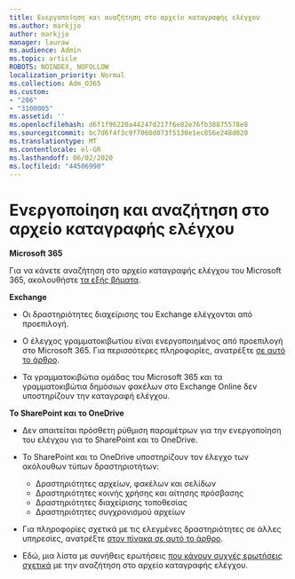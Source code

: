 ```yaml
---
title: Ενεργοποίηση και αναζήτηση στο αρχείο καταγραφής ελέγχου
ms.author: markjjo
author: markjjo
manager: lauraw
ms.audience: Admin
ms.topic: article
ROBOTS: NOINDEX, NOFOLLOW
localization_priority: Normal
ms.collection: Adm_O365
ms.custom:
- "286"
- "3100005"
ms.assetid: ''
ms.openlocfilehash: d6f1f96220a44247d217f6e82e76fb38875578e8
ms.sourcegitcommit: bc7d6f4f3c9f7060d073f5130e1ec856e248d020
ms.translationtype: MT
ms.contentlocale: el-GR
ms.lasthandoff: 06/02/2020
ms.locfileid: "44506990"
---
```

# <a name="enable-and-search-the-audit-log"></a>Ενεργοποίηση και αναζήτηση στο αρχείο καταγραφής ελέγχου

**Microsoft 365**

Για να κάνετε αναζήτηση στο αρχείο καταγραφής ελέγχου του Microsoft 365, ακολουθήστε [τα εξής βήματα](https://docs.microsoft.com/microsoft-365/compliance/search-the-audit-log-in-security-and-compliance#search-the-audit-log).

**Exchange**

- Οι δραστηριότητες διαχείρισης του Exchange ελέγχονται από προεπιλογή.

- Ο έλεγχος γραμματοκιβωτίου είναι ενεργοποιημένος από προεπιλογή στο Microsoft 365. Για περισσότερες πληροφορίες, ανατρέξτε [σε αυτό το άρθρο](https://docs.microsoft.com/microsoft-365/compliance/enable-mailbox-auditing).

- Τα γραμματοκιβώτια ομάδας του Microsoft 365 και τα γραμματοκιβώτια δημόσιων φακέλων στο Exchange Online δεν υποστηρίζουν την καταγραφή ελέγχου.

**Το SharePoint και το OneDrive**

- Δεν απαιτείται πρόσθετη ρύθμιση παραμέτρων για την ενεργοποίηση του ελέγχου για το SharePoint και το OneDrive.

- Το SharePoint και το OneDrive υποστηρίζουν τον έλεγχο των ακόλουθων τύπων δραστηριοτήτων:

    - Δραστηριότητες αρχείων, φακέλων και σελίδων
    - Δραστηριότητες κοινής χρήσης και αίτησης πρόσβασης
    - Δραστηριότητες διαχείρισης τοποθεσίας
    - Δραστηριότητες συγχρονισμού αρχείων

- Για πληροφορίες σχετικά με τις ελεγμένες δραστηριότητες σε άλλες υπηρεσίες, ανατρέξτε [στον πίνακα σε αυτό το άρθρο](https://docs.microsoft.com/microsoft-365/compliance/search-the-audit-log-in-security-and-compliance#audited-activities).

- Εδώ, μια λίστα με συνήθεις ερωτήσεις [που κάνουν συχνές ερωτήσεις σχετικά](https://docs.microsoft.com/microsoft-365/compliance/search-the-audit-log-in-security-and-compliance#frequently-asked-questions) με την αναζήτηση στο αρχείο καταγραφής ελέγχου.